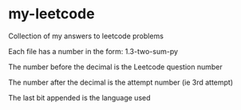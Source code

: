 # my-leetcode
Collection of my answers to leetcode problems

Each file has a number in the form: 1.3-two-sum-py

The number before the decimal is the Leetcode question number

The number after the decimal is the attempt number (ie 3rd attempt)

The last bit appended is the language used
